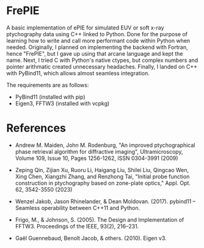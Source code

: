 # FrePIE

A basic implementation of ePIE for simulated EUV or soft x-ray ptychography data using C++ linked to Python. 
Done for the purpose of learning how to write and call more performant code within Python when needed. 
Originally, I planned on implementing the backend with Fortran, hence "FrePIE", but I gave up using that arcane language and kept the name. 
Next, I tried C with Python's native ctypes, but complex numbers and pointer arithmatic created unnecessary headaches.
Finally, I landed on C++ with PyBind11, which allows almost seamless integration.

The requirements are as follows:
* PyBind11 (installed with pip)
* Eigen3, FFTW3 (installed with vcpkg)


# References

* Andrew M. Maiden, John M. Rodenburg, "An improved ptychographical phase retrieval algorithm for diffractive imaging", Ultramicroscopy, Volume 109, Issue 10, Pages 1256-1262, ISSN 0304-3991 (2009)

* Zeping Qin, Zijian Xu, Ruoru Li, Haigang Liu, Shilei Liu, Qingcao Wen, Xing Chen, Xiangzhi Zhang, and Renzhong Tai, "Initial probe function construction in ptychography based on zone-plate optics," Appl. Opt. 62, 3542-3550 (2023) 

* Wenzel Jakob, Jason Rhinelander, & Dean Moldovan. (2017). pybind11 – Seamless operability between C++11 and Python. 

* Frigo, M., & Johnson, S. (2005). The Design and Implementation of FFTW3. Proceedings of the IEEE, 93(2), 216–231.

* Gaël Guennebaud, Benoît Jacob, & others. (2010). Eigen v3.
